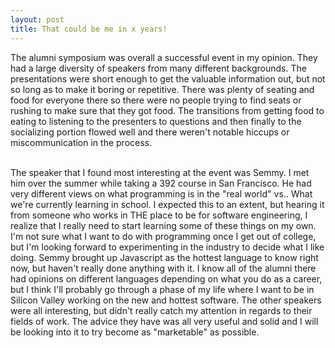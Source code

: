 ```yaml
---
layout: post
title: That could be me in x years!
---
```

   
The alumni symposium was overall a successful event in my opinion. They had a large diversity of speakers from many different backgrounds. The presentations were short enough to get the valuable information out, but not so long as to make it boring or repetitive. There was plenty of seating and food for everyone there so there were no people trying to find seats or rushing to make sure that they got food. The transitions from getting food to eating to listening to the presenters to questions and then finally to the socializing portion flowed well and there weren't notable hiccups or miscommunication in the process.

<br>
The speaker that I found most interesting at the event was Semmy. I met him over the summer while taking a 392 course in San Francisco. He had very different views on what programming is in the "real world" vs.. What we're currently learning in school. I expected this to an extent, but hearing it from someone who works in THE place to be for software engineering, I realize that I really need to start learning some of these things on my own. I'm not sure what I want to do with programming once I get out of college, but I'm looking forward to experimenting in the industry to decide what I like doing. Semmy brought up Javascript as the hottest language to know right now, but haven't really done anything with it. I know all of the alumni there had opinions on different languages depending on what you do as a career, but I think I'll probably go through a phase of my life where I want to be in Silicon Valley working on the new and hottest software. The other speakers were all interesting, but didn't really catch my attention in regards to their fields of work. The advice they have was all very useful and solid and I will be looking into it to try become as "marketable" as possible.
